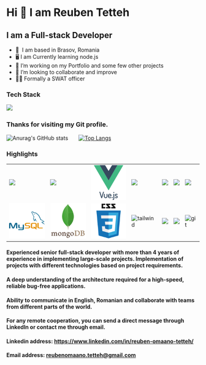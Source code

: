 # Hi  👋 I am Reuben Tetteh

## I am a Full-stack Developer

- 🔭  I am based in Brasov, Romania
- 🖥 I am Currently learning node.js
- 🌱 I’m working on my Portfolio and some few other projects
- 🤝 I’m looking to collaborate and improve 
- 👮‍♂️ Formally a SWAT officer

### Tech Stack

![](https://komarev.com/ghpvc/?username=danzisky&color=blueviolet)

### Thanks for visiting my Git profile.




![Anurag's GitHub stats](https://github-readme-stats-danzisky.vercel.app/api?username=danzisky&show_icons=true&theme=tokyonight)
&nbsp;
&nbsp;
&nbsp;
[![Top Langs](https://github-readme-stats-danzisky.vercel.app/api/top-langs/?username=mohammad6vakili&layout=compact&theme=tokyonight)](https://github.com/anuraghazra/github-readme-stats)


### Highlights
<table>
  <tr>
    <td><img src="https://cdn.iconscout.com/icon/free/png-256/php-99-1175127.png" width="100"></td>
    <td><img src="https://cdn.iconscout.com/icon/free/png-256/laravel-226015.png" width="100"></td>
    <td><img src="https://raw.githubusercontent.com/devicons/devicon/master/icons/vuejs/vuejs-original-wordmark.svg" alt="vuejs" width="100"></td>
    <td><img src="https://cdn.iconscout.com/icon/free/png-256/python-2-226051.png" width="100"></td>
    <td><img src="https://cdn.iconscout.com/icon/free/png-64/javascript-24-1174950.png" width="100"></td>
    <td><img src="https://cdn.iconscout.com/icon/free/png-64/github-170-1175028.png" width="100"></td>
    <td><img src="https://cdn.iconscout.com/icon/free/png-64/visualstudio-1-1174964.png" width="100"></td>
   </tr>
  <tr>
    <td><img src="https://raw.githubusercontent.com/devicons/devicon/master/icons/mysql/mysql-original-wordmark.svg" alt="mysql" width="100"></td>
    <td><img src="https://raw.githubusercontent.com/devicons/devicon/master/icons/mongodb/mongodb-original-wordmark.svg" alt="mongodb" width="100"></td>
    <td><img src="https://raw.githubusercontent.com/devicons/devicon/master/icons/css3/css3-original-wordmark.svg" alt="css3" width="100"></td>
    <td><img src="https://www.vectorlogo.zone/logos/tailwindcss/tailwindcss-icon.svg" alt="tailwind" width="100"></td>
    <td><img src="https://cdn.iconscout.com/icon/free/png-64/typescript-1174965.png" width="100"></td>
    <td><img src="https://cdn.iconscout.com/icon/free/png-64/node-js-1174925.png" width="100"></td>
    <td><img src="https://www.vectorlogo.zone/logos/git-scm/git-scm-icon.svg" alt="git" width="100"></td>
   </tr>
  </table>



#### Experienced senior full-stack developer with more than 4 years of experience in implementing large-scale projects. Implementation of projects with different technologies based on project requirements.
  
#### A deep understanding of the architecture required for a high-speed, reliable bug-free applications.
#### Ability to communicate in English, Romanian and collaborate with teams from different parts of the world.
#### For any remote cooperation, you can send a direct message through LinkedIn or contact me through email.

#### Linkedin address: https://www.linkedin.com/in/reuben-omaano-tetteh/
#### Email address: reubenomaano.tetteh@gmail.com
